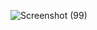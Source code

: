 
![Screenshot (99)](https://github.com/PKLProject/HCMBotDashboard/assets/130916527/89a1e438-1cb8-4948-b5c0-209f93511abf)
